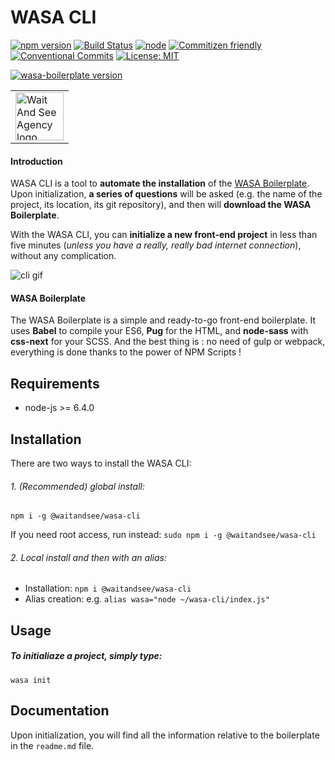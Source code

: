 # WASA CLI

[![npm version](https://badge.fury.io/js/%40waitandsee%2Fwasa-cli.svg)](https://badge.fury.io/js/%40waitandsee%2Fwasa-cli)
[![Build Status](https://travis-ci.org/waitandseeagency/wasa-cli.svg?branch=master)](https://travis-ci.org/waitandseeagency/wasa-cli)
[![node](https://img.shields.io/badge/node->6.4.0-brightgreen.svg)]()
[![Commitizen friendly](https://img.shields.io/badge/commitizen-friendly-blue.svg)](http://commitizen.github.io/cz-cli/)
[![Conventional Commits](https://img.shields.io/badge/Conventional%20Commits-1.0.0-blue.svg)](https://conventionalcommits.org)
[![License: MIT](https://img.shields.io/badge/License-MIT-blue.svg)](https://opensource.org/licenses/MIT)

[![wasa-boilerplate version](https://img.shields.io/badge/wasa--boilerplate-v1.0.0--beta.1-e6555a.svg)](https://github.com/waitandseeagency/wasa-boilerplate)

<table>
  <tr>
    <td>
      <a href="http://www.waitandsee.fr/home">
        <img width="77px" alt="Wait And See Agency logo" src="https://raw.githubusercontent.com/waitandseeagency/wasa-cli/gh-pages/wait-and-see-agency-logo.png" />
      </a>
  </td>
  </tr>
</table>

#### Introduction
WASA CLI is a tool to **automate the installation** of the <a href="https://github.com/waitandseeagency/wasa-boilerplate/">WASA Boilerplate</a>. Upon initialization, **a series of questions** will be asked (e.g. the name of the project, its location, its git repository), and then will **download the WASA Boilerplate**.

With the WASA CLI, you can **initialize a new front-end project** in less than five minutes (*unless you have a really, really bad internet connection*), without any complication.

![cli gif](https://raw.githubusercontent.com/waitandseeagency/wasa-cli/gh-pages/wasa-cli.gif)


#### WASA Boilerplate
The WASA Boilerplate is a simple and ready-to-go front-end boilerplate. It uses **Babel** to compile your ES6, **Pug** for the HTML, and **node-sass** with **css-next** for your SCSS. And the best thing is : no need of gulp or webpack, everything is done thanks to the power of NPM Scripts !


## Requirements
- node-js >= 6.4.0

## Installation
There are two ways to install the WASA CLI:

###### 1. (Recommended) global install:
```
npm i -g @waitandsee/wasa-cli
```

If you need root access, run instead: `sudo npm i -g @waitandsee/wasa-cli`

###### 2. Local install and then with an alias:
  - Installation: `npm i @waitandsee/wasa-cli`
  - Alias creation: e.g. `alias wasa="node ~/wasa-cli/index.js"`

## Usage
##### To initialiaze a project, simply type:
```
wasa init
```

## Documentation
Upon initialization, you will find all the information relative to the boilerplate in the `readme.md` file.
